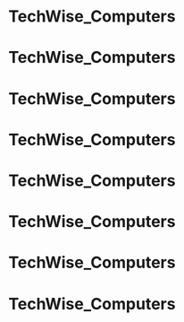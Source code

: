 # TechWise_Computers

# TechWise_Computers

# TechWise_Computers

# TechWise_Computers
# TechWise_Computers
# TechWise_Computers
# TechWise_Computers
# TechWise_Computers

